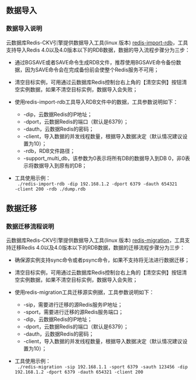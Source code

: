 ## 数据导入

### 数据导入说明
云数据库Redis-CKV引擎提供数据导入工具(linux 版本) [redis-import-rdb](https://main.qcloudimg.com/raw/25498ce81e795a84640f7c0406220bc4)，工具支持导入Redis 4.0以及4.0版本以下的RDB数据，数据的导入流程步骤分为三步：

- 通过BGSAVE或者SAVE命令生成RDB文件，推荐使用BGSAVE命令备份数据，因为SAVE命令会在完成备份前会使整个Redis服务不可用；
- 清空目标实例，可用通过云数据库Redis控制台右上角的【清空实例】按钮清空实例数据，如果不清空目标实例，数据导入会失败；
- 使用redis-import-rdb工具导入RDB文件中的数据，工具参数说明如下：

    - -dip，云数据Redis的IP地址；
    - -dport，云数据Redis的端口（默认是6379）；
    - -dauth，云数据Redis的密码；
    - -client，导入数据的并发线程数量，根据导入数据决定（默认情况建议设置为10）；
    - -rdb，RDB文件路径；
    - -support_multi_db，该参数为0表示将所有DB的数据导入到DB 0，非0表示将数据导入到原有的DB；
    
    
- 工具使用示例：    
  <code>
   ./redis-import-rdb  -dip 192.168.1.2 -dport 6379 -dauth 654321 -client 200 -rdb ./dump.rdb
  </code>

## 数据迁移

### 数据迁移流程说明
云数据库Redis-CKV引擎提供数据导入工具(linux 版本) [redis-migration](https://main.qcloudimg.com/raw/dcb4e149f6caab319a084082c712a4b4)，工具支持迁移Redis 4.0以及4.0版本以下的RDB数据，数据的迁移流程步骤分为三步：
- 确保源实例支持sync命令或者psync命令，如果不支持将无法进行数据迁移；
- 清空目标实例，可用通过云数据库Redis控制台右上角的【清空实例】按钮清空实例数据，如果不清空目标实例，数据导入会失败；
- 使用redis-migration工具迁移源实例据，工具参数说明如下：
    
    - -sip，需要进行迁移的源Redis服务IP地址；
    - -sport，需要进行迁移的源Redis服务端口；
    - -dip，云数据Redis的IP地址；
    - -dport，云数据Redis的端口（默认是6379）；
    - -dauth，云数据Redis的密码；
    - -client，导入数据的并发线程数量，根据导入数据决定（默认情况建议设置为10）；
- 工具使用示例：    
  <code>
   ./redis-migration -sip 192.168.1.1 -sport 6379 -sauth 123456 -dip 192.168.1.2 -dport 6379 -dauth 654321 -client 200 
  </code>
